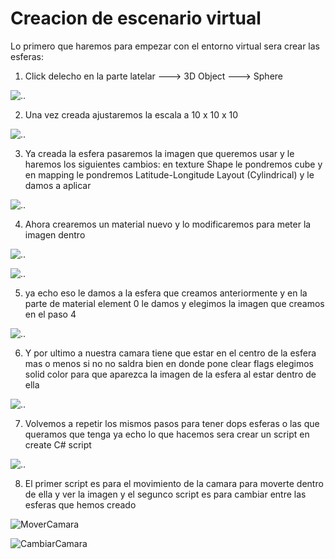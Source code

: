 # Creacion de escenario virtual
Lo primero que haremos para empezar con el entorno virtual sera crear las esferas:
1. Click delecho en la parte latelar ---> 3D Object ---> Sphere

![..](https://github.com/luradur094/Proyecto-Realidad-Virtual/blob/main/Imagen/captura%201.png)

2. Una vez creada ajustaremos la escala a 10 x 10 x 10

![..](https://github.com/luradur094/Proyecto-Realidad-Virtual/blob/main/Imagen/captura%202.png)

3. Ya creada la esfera pasaremos la imagen que queremos usar y le haremos los siguientes cambios: en texture Shape le pondremos cube y en mapping le pondremos Latitude-Longitude Layout (Cylindrical) y le damos a aplicar

![..](https://github.com/luradur094/Proyecto-Realidad-Virtual/blob/main/Imagen/captura%203.png)

4. Ahora crearemos un material nuevo y lo modificaremos para meter la imagen dentro 

![..](https://github.com/luradur094/Proyecto-Realidad-Virtual/blob/main/Imagen/captura%204.png)

![..](https://github.com/luradur094/Proyecto-Realidad-Virtual/blob/main/Imagen/captura%205.png)


5. ya echo eso le damos a la esfera que creamos anteriormente y en la parte de material element 0 le damos y elegimos la imagen que creamos en el paso 4 

![..](https://github.com/luradur094/Proyecto-Realidad-Virtual/blob/main/Imagen/captura%206.png)

6. Y por ultimo a nuestra camara tiene que estar en el centro de la esfera mas o menos si no no saldra bien en donde pone clear flags elegimos solid color para que aparezca la imagen de la esfera al estar dentro de ella 

![..](https://github.com/luradur094/Proyecto-Realidad-Virtual/blob/main/Imagen/captura%207.png)

7. Volvemos a repetir los mismos pasos para tener dops esferas o las que queramos que tenga ya echo lo que hacemos sera crear un script en create C# script

![..](https://github.com/luradur094/Proyecto-Realidad-Virtual/blob/main/Imagen/captura%207.png)

8. El primer script es para el movimiento de la camara para moverte dentro de ella y ver la imagen y el segunco script es para cambiar entre las esferas que hemos creado 

![MoverCamara]()

![CambiarCamara]()